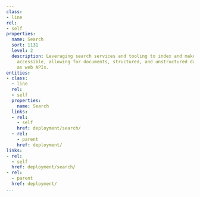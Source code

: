 ```yaml
---
class:
- line
rel:
- self
properties:
  name: Search
  sort: 1131
  level: 2
  description: Leveraging search services and tooling to index and make existing resources
    accessible, allowing for documents, structured, and unstructured data to be deployed
    as web APIs.
entities:
- class:
  - line
  rel:
  - self
  properties:
    name: Search
  links:
  - rel:
    - self
    href: deployment/search/
  - rel:
    - parent
    href: deployment/
links:
- rel:
  - self
  href: deployment/search/
- rel:
  - parent
  href: deployment/
...
```

